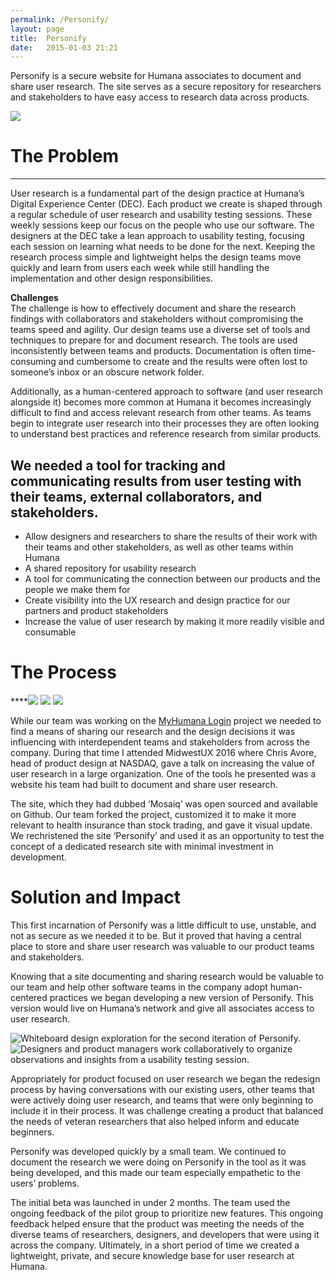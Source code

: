 ```yaml
---
permalink: /Personify/
layout: page
title:  Personify
date:   2015-01-03 21:21
---
```


Personify is a secure website for Humana associates to document and share user research. The site serves as a secure repository for researchers and stakeholders to have easy access to research data across products.


![](https://d2mxuefqeaa7sj.cloudfront.net/s_FD6842F4CE8795244B10A0212F9EA74998E4DCE8309943041FB97C18468EF0AD_1514849103618_Personify_Laptop_Cropped.png)




# The Problem
****
User research is a fundamental part of the design practice at Humana’s Digital Experience Center (DEC). Each product we create is shaped through a regular schedule of user research and usability testing sessions. These weekly sessions keep our focus on the people who use our software. The designers at the DEC take a lean approach to usability testing, focusing each session on learning what needs to be done for the next. Keeping the research process simple and lightweight helps the design teams move quickly and learn from users each week while still handling the implementation and other design responsibilities.

**Challenges**  
The challenge is how to effectively document and share the research findings with collaborators and stakeholders without compromising the teams speed and agility. Our design teams use a diverse set of tools and techniques to prepare for and document research. The tools are used inconsistently between teams and products. Documentation is often time-consuming and cumbersome to create and the results were often lost to someone’s inbox or an obscure network folder.

Additionally, as a human-centered approach to software (and user research alongside it) becomes more common at Humana it becomes increasingly difficult to find and access relevant research from other teams. As teams begin to integrate user research into their processes they are often looking to understand best practices and reference research from similar products.


## We needed a tool for tracking and communicating results from user testing with their teams, external collaborators, and stakeholders.


- Allow designers and researchers to share the results of their work with their teams and other stakeholders, as well as other teams within Humana
- A shared repository for usability research
- A tool for communicating the connection between our products and the people we make them for
- Create visibility into the UX research and design practice for our partners and product stakeholders
- Increase the value of user research by making it more readily visible and consumable



# The Process
****![](https://d2mxuefqeaa7sj.cloudfront.net/s_FD6842F4CE8795244B10A0212F9EA74998E4DCE8309943041FB97C18468EF0AD_1514845286948_not--13.png)
![](https://d2mxuefqeaa7sj.cloudfront.net/s_FD6842F4CE8795244B10A0212F9EA74998E4DCE8309943041FB97C18468EF0AD_1514845287143_not--14.png)
![](https://d2mxuefqeaa7sj.cloudfront.net/s_FD6842F4CE8795244B10A0212F9EA74998E4DCE8309943041FB97C18468EF0AD_1514845287004_not--15.png)


While our team was working on the [MyHumana Login](http://mattdobson.com/work/myhumanalogin) project we needed to find a means of sharing our research and the design decisions it was influencing with interdependent teams and stakeholders from across the company. During that time I attended MidwestUX 2016 where Chris Avore, head of product design at NASDAQ, gave a talk on increasing the value of user research in a large organization. One of the tools he presented was a website his team had built to document and share user research.

The site, which they had dubbed ‘Mosaiq’ was open sourced and available on Github. Our team forked the project, customized it to make it more relevant to health insurance than stock trading, and gave it visual update. We rechristened the site ‘Personify’ and used it as an opportunity to test the concept of a dedicated research site with minimal investment in development.


# Solution and Impact

This first incarnation of Personify was a little difficult to use, unstable, and not as secure as we needed it to be. But it proved that having a central place to store and share user research was valuable to our product teams and stakeholders.

Knowing that a site documenting and sharing research would be valuable to our team and help other software teams in the company adopt human-centered practices we began developing a new version of Personify. This version would live on Humana’s network and give all associates access to user research.


![Whiteboard design exploration for the second iteration of Personify.](https://d2mxuefqeaa7sj.cloudfront.net/s_FD6842F4CE8795244B10A0212F9EA74998E4DCE8309943041FB97C18468EF0AD_1514847548744_Design_Exploration.png)
![Designers and product managers work collaboratively to organize observations and insights from a usability testing session. ](http://www.humana.io/assets/img/pic_personify.png)


Appropriately for product focused on user research we began the redesign process by having conversations with our existing users, other teams that were actively doing user research, and teams that were only beginning to include it in their process. It was challenge creating a product that balanced the needs of veteran researchers that also helped inform and educate beginners.  

Personify was developed quickly by a small team. We continued to document the research we were doing on Personify in the tool as it was being developed, and this made our team especially empathetic to the users’ problems.

The initial beta was launched in under 2 months. The team used the ongoing feedback of the pilot group to prioritize new features. This ongoing feedback helped ensure that the product was meeting the needs of the diverse teams of researchers, designers, and developers that were using it across the company. Ultimately, in a short period of time we created a lightweight, private, and secure knowledge base for user research at Humana.
